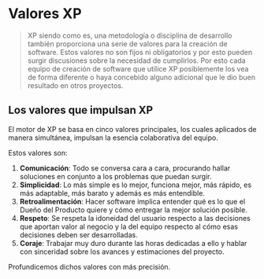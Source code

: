 # Valores XP

>XP siendo como es, una metodología o disciplina de desarrollo también proporciona una serie de valores para la creación de software. Estos
valores no son fijos ni obligatorios y por esto pueden surgir discusiones sobre la necesidad de cumplirlos. Por esto cada equipo de creación de software que utilice XP posiblemente los vea de forma diferente o haya concebido alguno adicional que le dio buen resultado en otros proyectos.

## Los valores que impulsan XP

El motor de XP se basa en cinco valores principales, los cuales aplicados de manera simultánea, impulsan la esencia colaborativa del equipo.

Estos valores son:

1. **Comunicación**: Todo se conversa cara a cara, procurando hallar soluciones en conjunto a los problemas que puedan surgir.
2. **Simplicidad**: Lo más simple es lo mejor, funciona mejor, más rápido, es más adaptable, más barato y además es más entendible.
3. **Retroalimentación**: Hacer software implica entender qué es lo que el Dueño del Producto quiere y cómo entregar la mejor solución posible.
4. **Respeto**: Se respeta la idoneidad del usuario respecto a las decisiones que aportan valor al negocio y la del equipo respecto al cómo esas decisiones deben ser desarrolladas.
5. **Coraje**: Trabajar muy duro durante las horas dedicadas a ello y hablar con sinceridad sobre los avances y estimaciones del proyecto.

Profundicemos dichos valores con más precisión.



